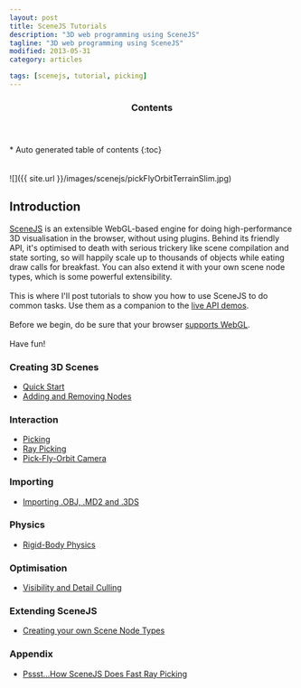 ```yaml
---
layout: post
title: SceneJS Tutorials
description: "3D web programming using SceneJS"
tagline: "3D web programming using SceneJS"
modified: 2013-05-31
category: articles

tags: [scenejs, tutorial, picking]
---
```



<section id="table-of-contents" class="toc">
  <header>
    <h3>Contents</h3>
  </header>
<div id="drawer" markdown="1">
*  Auto generated table of contents
{:toc}
</div>
</section><!-- /#table-of-contents -->
<br><br>
![]({{ site.url }}/images/scenejs/pickFlyOrbitTerrainSlim.jpg)

## Introduction
[SceneJS](http://scenejs.org) is an extensible WebGL-based engine for doing high-performance 3D visualisation in the browser,
without using plugins. Behind its friendly API, it's optimised to death with serious trickery like
scene compilation and state sorting, so will happily scale up to thousands of objects while eating draw calls for breakfast.
You can also extend it with your own scene node types, which is some powerful extensibility.
<br><br>
This is where I'll post tutorials to show you how to use SceneJS to do common tasks. Use them as a
companion to the [live API demos](http://scenejs.org/examples.html).
<br><br>
Before we begin, do be sure that your browser [supports WebGL](http://get.webgl.org/).
<br><br>
Have fun!

### Creating 3D Scenes
* [Quick Start](/articles/scenejs-quick-start)
* [Adding and Removing Nodes](/articles/scenejs-creating-a-scene-and-adding-nodes)

### Interaction
* [Picking](/articles/scenejs-picking)
* [Ray Picking](/articles/scenejs-ray-picking)
* [Pick-Fly-Orbit Camera](/articles/scenejs-pickflyorbit-camera)

### Importing
* [Importing .OBJ, .MD2 and .3DS](/articles/scenejs-obj-md2-3ds)

### Physics
* [Rigid-Body Physics](/articles/scenejs-physics)

### Optimisation
* [Visibility and Detail Culling](/articles/scenejs-detail-culling)

### Extending SceneJS
* [Creating your own Scene Node Types](/articles/scenejs-node-types)

### Appendix
* [Pssst...How SceneJS Does Fast Ray Picking](/articles/scenejs-ray-picking-technique)


